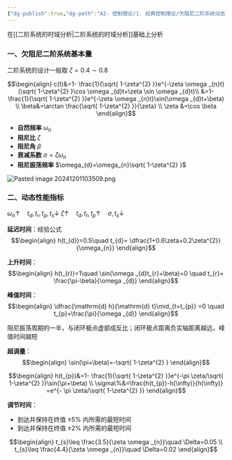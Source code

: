 ```yaml
---
{"dg-publish":true,"dg-path":"A2- 控制理论/1. 经典控制理论/欠阻尼二阶系统动态分析.md","permalink":"/A2- 控制理论/1. 经典控制理论/欠阻尼二阶系统动态分析/","dgPassFrontmatter":true,"noteIcon":"","created":"2024-04-16T13:01:27.304+08:00","updated":"2025-08-28T21:53:13.361+08:00"}
---
```



在[[二阶系统的时域分析\|二阶系统的时域分析]]基础上分析

### 一、欠阻尼二阶系统基本量
二阶系统的设计一般取 $\zeta=0.4\sim 0.8$

$$\begin{align}
c(t)&=1- \frac{1}{\sqrt{ 1-\zeta^{2} }}e^{-\zeta \omega _{n}t}(\sqrt{ 1-\zeta^{2} }\cos \omega _{d}t+\zeta \sin \omega _{d}t)\\
&=1- \frac{1}{\sqrt{ 1-\zeta^{2} }}e^{-\zeta \omega _{n}t}\sin(\omega _{d}t+\beta) \\
\beta&=\arctan \frac{\sqrt{ 1-\zeta^{2} }}{\zeta} \\
\zeta &=\cos \beta
\end{align}$$

- **自然频率**   $\omega_{n}$ 
- **阻尼比**       $\zeta$    
- **阻尼角**       $\beta$
- **衰减系数**          $\sigma=\zeta \omega_{n}$                
- **阻尼振荡频率**  $\omega_{d}=\omega_{n}\sqrt{ 1-\zeta^{2} }$   

![Pasted image 20241201103509.png](/img/user/Functional%20files/Photo%20Resources/Pasted%20image%2020241201103509.png)


### 二、动态性能指标
$\omega_{n}\uparrow\quad t_{d},t_{r},t_{p},t_{s} \downarrow$
$\zeta \uparrow\quad t_{d},t_{r},t_{p} \uparrow\quad \sigma,t_{s}\downarrow$

**延迟时间**：经验公式 
$$\begin{align}
h(t_{d})=0.5\quad t_{d}= \dfrac{1+0.6\zeta+0.2\zeta^{2}}{\omega_{n}}
\end{align}$$

**上升时间**：
$$\begin{align}
h(t_{r})=1\quad \sin(\omega _{d}t_{r}+\beta)=0 \quad t_{r}= \frac{\pi-\beta}{\omega _{d}}
\end{align}$$

**峰值时间**：
$$\begin{align}
\dfrac{\mathrm{d} h}{\mathrm{d} t}\mid_{t=t_{p}}  =0 \quad t_{p}=\frac{\pi}{\omega _{d}}
\end{align}$$

阻尼振荡周期的一半，与闭环极点虚部成反比；闭环极点距离负实轴距离越远，峰值时间越短


**超调量**：
$$\begin{align}
\sin(\pi+\beta)=-\sqrt{ 1-\zeta^{2} }
\end{align}$$

$$\begin{align}
h(t_{p})&=1- \frac{1}{\sqrt{ 1-\zeta^{2} }}e^{-\pi \zeta/\sqrt{ 1-\zeta^{2} }}\sin(\pi+\beta) \\
\sigma\%&=\frac{h(t_{p})-h(\infty)}{h(\infty)} =e^{- \pi \zeta/\sqrt{ 1-\zeta^{2} }}
\end{align}$$

**调节时间**：
- 到达并保持在终值 ±5% 内所需的最短时间
- 到达并保持在终值 ±2% 内所需的最短时间

$$\begin{align}
t_{s}\leq  \frac{3.5}{\zeta \omega _{n}}\quad \Delta=0.05 \\
t_{s}\leq  \frac{4.4}{\zeta \omega _{n}}\quad \Delta=0.02
\end{align}$$


